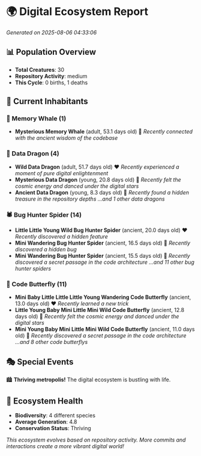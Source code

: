 # 🌍 Digital Ecosystem Report
*Generated on 2025-08-06 04:33:06*

## 📊 Population Overview
- **Total Creatures**: 30
- **Repository Activity**: medium
- **This Cycle**: 0 births, 1 deaths

## 👥 Current Inhabitants

### 🐋 Memory Whale (1)
- **Mysterious Memory Whale** (adult, 53.1 days old) 💛
  *Recently connected with the ancient wisdom of the codebase*

### 🐉 Data Dragon (4)
- **Wild Data Dragon** (adult, 51.7 days old) ❤️
  *Recently experienced a moment of pure digital enlightenment*
- **Mysterious Data Dragon** (young, 20.8 days old) 💚
  *Recently felt the cosmic energy and danced under the digital stars*
- **Ancient Data Dragon** (young, 8.3 days old) 💚
  *Recently found a hidden treasure in the repository depths*
  *...and 1 other data dragons*

### 🕷️ Bug Hunter Spider (14)
- **Little Little Young Wild Bug Hunter Spider** (ancient, 20.0 days old) ❤️
  *Recently discovered a hidden feature*
- **Mini Wandering Bug Hunter Spider** (ancient, 16.5 days old) 💛
  *Recently discovered a hidden bug*
- **Mini Wandering Bug Hunter Spider** (ancient, 15.5 days old) 💛
  *Recently discovered a secret passage in the code architecture*
  *...and 11 other bug hunter spiders*

### 🦋 Code Butterfly (11)
- **Mini Baby Little Little Little Young Wandering Code Butterfly** (ancient, 13.0 days old) ❤️
  *Recently learned a new trick*
- **Little Young Baby Mini Little Mini Wild Code Butterfly** (ancient, 12.8 days old) 💛
  *Recently felt the cosmic energy and danced under the digital stars*
- **Mini Young Baby Mini Little Mini Wild Code Butterfly** (ancient, 11.0 days old) 💚
  *Recently discovered a secret passage in the code architecture*
  *...and 8 other code butterflys*

## 🎭 Special Events

🏙️ **Thriving metropolis!** The digital ecosystem is bustling with life.

## 🔬 Ecosystem Health
- **Biodiversity**: 4 different species
- **Average Generation**: 4.8
- **Conservation Status**: Thriving

*This ecosystem evolves based on repository activity. More commits and interactions create a more vibrant digital world!*